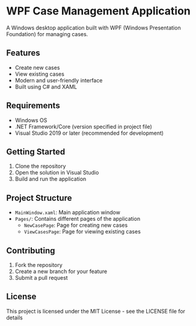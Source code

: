 # WPF Case Management Application

A Windows desktop application built with WPF (Windows Presentation Foundation) for managing cases.

## Features

- Create new cases
- View existing cases
- Modern and user-friendly interface
- Built using C# and XAML

## Requirements

- Windows OS
- .NET Framework/Core (version specified in project file)
- Visual Studio 2019 or later (recommended for development)

## Getting Started

1. Clone the repository
2. Open the solution in Visual Studio
3. Build and run the application

## Project Structure

- `MainWindow.xaml`: Main application window
- `Pages/`: Contains different pages of the application
  - `NewCasePage`: Page for creating new cases
  - `ViewCasesPage`: Page for viewing existing cases

## Contributing

1. Fork the repository
2. Create a new branch for your feature
3. Submit a pull request

## License

This project is licensed under the MIT License - see the LICENSE file for details
